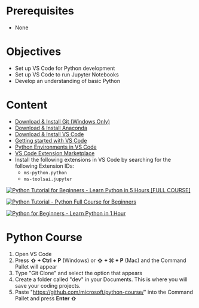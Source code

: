 # Prerequisites
- None

# Objectives
- Set up VS Code for Python development
- Set up VS Code to run Jupyter Notebooks
- Develop an understanding of basic Python

# Content
* [Download & Install Git (Windows Only)](https://git-scm.com/download/win)
* [Download & Install Anaconda](https://docs.anaconda.com/free/anaconda/install/index.html)
* [Download & Install VS Code](https://code.visualstudio.com/download)
* [Getting started with VS Code](https://code.visualstudio.com/docs/introvideos/basics)
* [Python Environments in VS Code](https://code.visualstudio.com/docs/python/environments)
* [VS Code Extension Marketplace](https://code.visualstudio.com/docs/editor/extension-marketplace)
* Install the following extensions in VS Code by searching for the following Extension IDs:
	* `ms-python.python`
	* `ms-toolsai.jupyter`

[![Python Tutorial for Beginners - Learn Python in 5 Hours [FULL COURSE]](https://img.youtube.com/vi/h1sAzPojKMg/0.jpg)](https://www.youtube.com/watch?v=h1sAzPojKMg)

[![Python Tutorial - Python Full Course for Beginners](https://img.youtube.com/vi/DA6ZAHBPF1U/0.jpg)](https://www.youtube.com/watch?v=DA6ZAHBPF1U&t=23s)

[![Python for Beginners - Learn Python in 1 Hour](https://img.youtube.com/vi/QJo57-pmcuM/0.jpg)](https://www.youtube.com/watch?v=QJo57-pmcuM)

# Python Course

1. Open VS Code
2. Press **⇧ + Ctrl + P** (Windows) or **⇧ + ⌘ + P** (Mac) and the Command Pallet will appear
3. Type "Git Clone" and select the option that appears
4. Create a folder called "dev" in your Documents. This is where you will save your coding projects.
5. Paste "https://github.com/microsoft/python-course/" into the Command Pallet and press **Enter ⇧**
